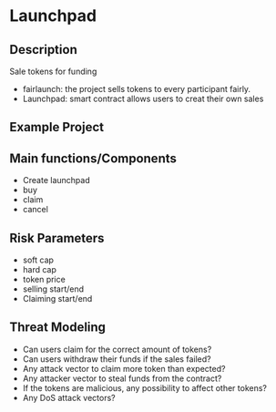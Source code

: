 # Launchpad

## Description
Sale tokens for funding
-   fairlaunch: the project sells tokens to every participant fairly.
-   Launchpad: smart contract allows users to creat their own sales

## Example Project

## Main functions/Components
-   Create launchpad
-   buy
-   claim
-   cancel

## Risk Parameters
-   soft cap
-   hard cap
-   token price
-   selling start/end
-   Claiming start/end

## Threat Modeling

-   Can users claim for the correct amount of tokens?
-   Can users withdraw their funds if the sales failed?
-   Any attack vector to claim more token than expected?
-   Any attacker vector to steal funds from the contract?
-   If the tokens are malicious, any possibility to affect other tokens?
-   Any DoS attack vectors?